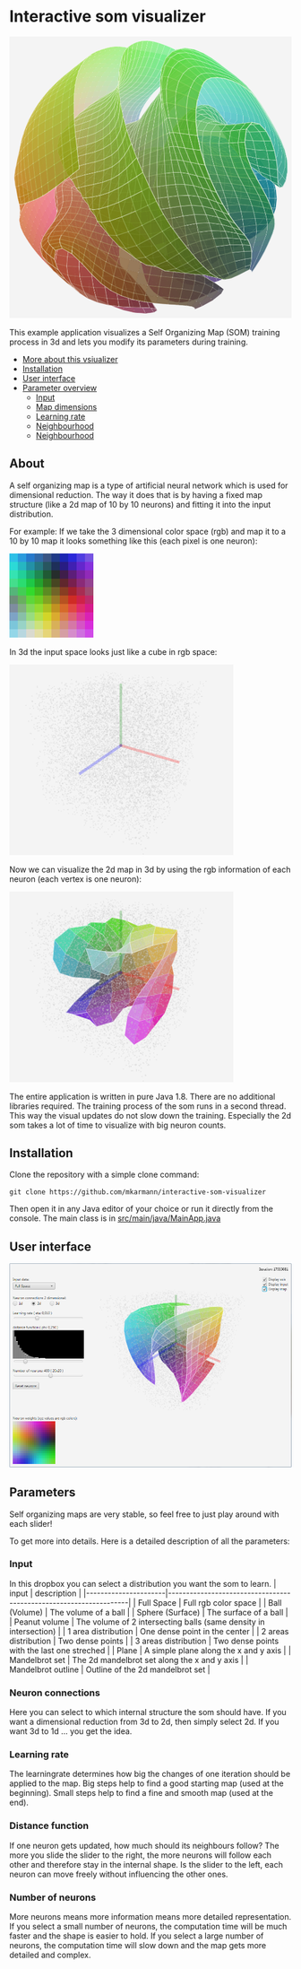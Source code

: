 # Interactive som visualizer
![som map iamge](_images/ball_volume.png)

This example application visualizes a Self Organizing Map (SOM) training process in 3d and lets you modify its parameters during training.

- [More about this vsiualizer](#installation)
- [Installation](#Installation)
- [User interface](#getting-started)
- [Parameter overview](#communication)
    - [Input](#the-team)
    - [Map dimensions](#the-team)
    - [Learning rate](#releases-and-contributing)
    - [Neighbourhood](#the-team)
    - [Neighbourhood](#the-team)

## About
A self organizing map is a type of artificial neural network which is used for dimensional reduction. The way it does that is by having a fixed map structure (like a 2d map of 10 by 10 neurons) and fitting it into the input distribution.

For example: If we take the 3 dimensional color space (rgb) and map it to a 10 by 10 map it looks something like this (each pixel is one neuron):

![som map iamge](_images/colorspace_to_2d_map.png)

In 3d the input space looks just like a cube in rgb space:

![som map iamge](_images/colorspace_input.png)

Now we can visualize the 2d map in 3d by using the rgb information of each neuron (each vertex is one neuron):

![som map iamge](_images/colorspace_with_2d_map.png)

The entire application is written in pure Java 1.8. There are no additional libraries required. The training process of the som runs in a second thread. This way the visual updates do not slow down the training. Especially the 2d som takes a lot of time to visualize with big neuron counts.

## Installation
Clone the repository with a simple clone command:
```
git clone https://github.com/mkarmann/interactive-som-visualizer
```

Then open it in any Java editor of your choice or run it directly from the console.
The main class is in [src/main/java/MainApp.java](src/main/java/MainApp.java)

## User interface
![som map iamge](_images/gui.png)

## Parameters
Self organizing maps are very stable, so feel free to just play around with each slider!

To get more into details. Here is a detailed description of all the parameters:

### Input
In this dropbox you can select a distribution you want the som to learn.
| input                | description                                                       |
|----------------------|-------------------------------------------------------------------|
| Full Space           | Full rgb color space                                              |
| Ball (Volume)        | The volume of a ball                                              |
| Sphere (Surface)     | The surface of a ball                                             |
| Peanut volume        | The volume of 2 intersecting balls (same density in intersection) |
| 1 area distribution  | One dense point in the center                                     |
| 2 areas distribution | Two dense points                                                  |
| 3 areas distribution | Two dense points with the last one streched                       |
| Plane                | A simple plane along the x and y axis                             |
| Mandelbrot set       | The 2d mandelbrot set along the x and y axis                      |
| Mandelbrot outline   | Outline of the 2d mandelbrot set                                  |

### Neuron connections
Here you can select to which internal structure the som should have.
If you want a dimensional reduction from 3d to 2d, then simply select 2d. If you want 3d to 1d ... you get the idea.

### Learning rate
The learningrate determines how big the changes of one iteration should be applied to the map.
Big steps help to find a good starting map (used at the beginning).
Small steps help to find a fine and smooth map (used at the end).

### Distance function
If one neuron gets updated, how much should its neighbours follow?
The more you slide the slider to the right, the more neurons will follow each other and therefore stay in the internal shape.
Is the slider to the left, each neuron can move freely without influencing the other ones.

### Number of neurons
More neurons means more information means more detailed representation.
If you select a small number of neurons, the computation time will be much faster and the shape is easier to hold.
If you select a large number of neurons, the computation time will slow down and the map gets more detailed and complex.
